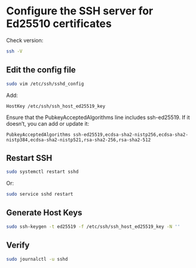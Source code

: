 # Configure the SSH server for Ed25510 certificates

Check version:

```Bash
ssh -V
``` 

## Edit the config file

```Bash
sudo vim /etc/ssh/sshd_config
```

Add:

```
HostKey /etc/ssh/ssh_host_ed25519_key
```

Ensure that the PubkeyAcceptedAlgorithms line includes ssh-ed25519. 
If it doesn’t, you can add or update it:

```
PubkeyAcceptedAlgorithms ssh-ed25519,ecdsa-sha2-nistp256,ecdsa-sha2-nistp384,ecdsa-sha2-nistp521,rsa-sha2-256,rsa-sha2-512
```

## Restart SSH

```Bash
sudo systemctl restart sshd
```

Or:

```Bash
sudo service sshd restart
```

## Generate Host Keys

```Bash
sudo ssh-keygen -t ed25519 -f /etc/ssh/ssh_host_ed25519_key -N ''
```

## Verify

```Bash
sudo journalctl -u sshd
```

